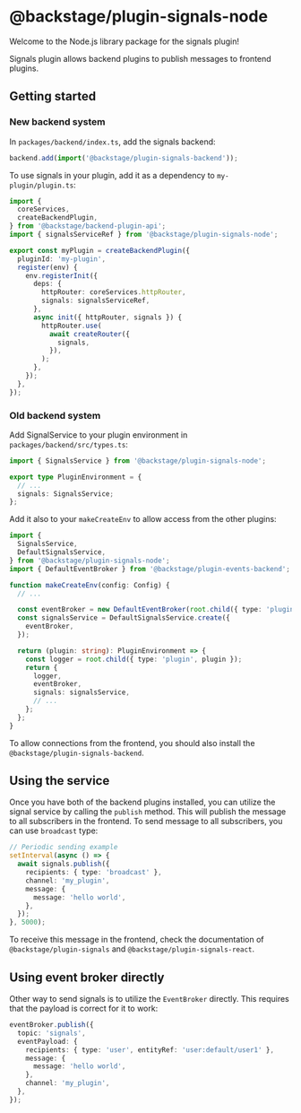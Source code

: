 # @backstage/plugin-signals-node

Welcome to the Node.js library package for the signals plugin!

Signals plugin allows backend plugins to publish messages to frontend plugins.

## Getting started

### New backend system

In `packages/backend/index.ts`, add the signals backend:

```ts
backend.add(import('@backstage/plugin-signals-backend'));
```

To use signals in your plugin, add it as a dependency to `my-plugin/plugin.ts`:

```ts
import {
  coreServices,
  createBackendPlugin,
} from '@backstage/backend-plugin-api';
import { signalsServiceRef } from '@backstage/plugin-signals-node';

export const myPlugin = createBackendPlugin({
  pluginId: 'my-plugin',
  register(env) {
    env.registerInit({
      deps: {
        httpRouter: coreServices.httpRouter,
        signals: signalsServiceRef,
      },
      async init({ httpRouter, signals }) {
        httpRouter.use(
          await createRouter({
            signals,
          }),
        );
      },
    });
  },
});
```

### Old backend system

Add SignalService to your plugin environment in `packages/backend/src/types.ts`:

```ts
import { SignalsService } from '@backstage/plugin-signals-node';

export type PluginEnvironment = {
  // ...
  signals: SignalsService;
};
```

Add it also to your `makeCreateEnv` to allow access from the other plugins:

```ts
import {
  SignalsService,
  DefaultSignalsService,
} from '@backstage/plugin-signals-node';
import { DefaultEventBroker } from '@backstage/plugin-events-backend';

function makeCreateEnv(config: Config) {
  // ...

  const eventBroker = new DefaultEventBroker(root.child({ type: 'plugin' }));
  const signalsService = DefaultSignalsService.create({
    eventBroker,
  });

  return (plugin: string): PluginEnvironment => {
    const logger = root.child({ type: 'plugin', plugin });
    return {
      logger,
      eventBroker,
      signals: signalsService,
      // ...
    };
  };
}
```

To allow connections from the frontend, you should also install the `@backstage/plugin-signals-backend`.

## Using the service

Once you have both of the backend plugins installed, you can utilize the signal service by calling the
`publish` method. This will publish the message to all subscribers in the frontend. To send message to
all subscribers, you can use `broadcast` type:

```ts
// Periodic sending example
setInterval(async () => {
  await signals.publish({
    recipients: { type: 'broadcast' },
    channel: 'my_plugin',
    message: {
      message: 'hello world',
    },
  });
}, 5000);
```

To receive this message in the frontend, check the documentation of `@backstage/plugin-signals` and
`@backstage/plugin-signals-react`.

## Using event broker directly

Other way to send signals is to utilize the `EventBroker` directly. This requires that the payload is correct for it
to work:

```ts
eventBroker.publish({
  topic: 'signals',
  eventPayload: {
    recipients: { type: 'user', entityRef: 'user:default/user1' },
    message: {
      message: 'hello world',
    },
    channel: 'my_plugin',
  },
});
```

